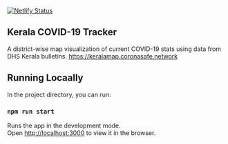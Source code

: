 [![Netlify Status](https://api.netlify.com/api/v1/badges/be0fd124-2368-42e4-8a46-a46d0b3a757e/deploy-status)](https://app.netlify.com/sites/vigorous-lovelace-2951b2/deploys)
## Kerala COVID-19 Tracker
A district-wise map visualization of current COVID-19 stats using data from DHS Kerala bulletins.
https://keralamap.coronasafe.network

## Running Locaally

In the project directory, you can run:

### `npm run start`

Runs the app in the development mode.<br />
Open [http://localhost:3000](http://localhost:3000) to view it in the browser.

